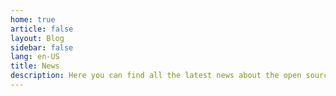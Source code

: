 ```yaml
---
home: true
article: false
layout: Blog
sidebar: false
lang: en-US
title: News
description: Here you can find all the latest news about the open source software ocelot.social.
---
```

